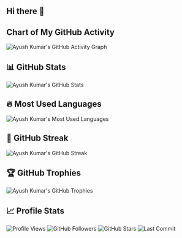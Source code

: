 ## Hi there 👋

<!--
**The-Ayush001/The-Ayush001** is a ✨ _special_ ✨ repository because its `README.md` (this file) appears on your GitHub profile.

Here are some ideas to get you started:

- 🔭 I’m currently working on ...
- 🌱 I’m currently learning ...
- 👯 I’m looking to collaborate on ...
- 🤔 I’m looking for help with ...
- 💬 Ask me about ...
- 📫 How to reach me: ...
- 😄 Pronouns: ...
- ⚡ Fun fact: ...
-->
## Chart of My GitHub Activity

![Ayush Kumar's GitHub Activity Graph](https://activity-graph.vercel.app/graph?username=The-Ayush001&theme=react-dark)

## 📊 GitHub Stats 

![Ayush Kumar's GitHub Stats](https://github-readme-stats.vercel.app/api?username=The-Ayush001&show_icons=true&theme=radical&count_private=true&include_all_commits=true)

## 🔥 Most Used Languages

![Ayush Kumar's Most Used Languages](https://github-readme-stats.vercel.app/api/top-langs/?username=The-Ayush001&layout=compact&theme=radical)

## 🚀 GitHub Streak

![Ayush Kumar's GitHub Streak](https://github-readme-streak-stats.herokuapp.com/?user=The-Ayush001&theme=radical)

## 🏆 GitHub Trophies

![Ayush Kumar's GitHub Trophies](https://github-profile-trophy.vercel.app/?username=The-Ayush001&theme=radical)

## 📈 Profile Stats

![Profile Views](https://komarev.com/ghpvc/?username=The-Ayush001&label=Profile+Views&color=blue)
![GitHub Followers](https://img.shields.io/github/followers/The-Ayush001?label=Followers&style=social)
![GitHub Stars](https://img.shields.io/github/stars/The-Ayush001?style=social)
![Last Commit](https://img.shields.io/github/last-commit/The-Ayush001/The-Ayush001?style=social)
